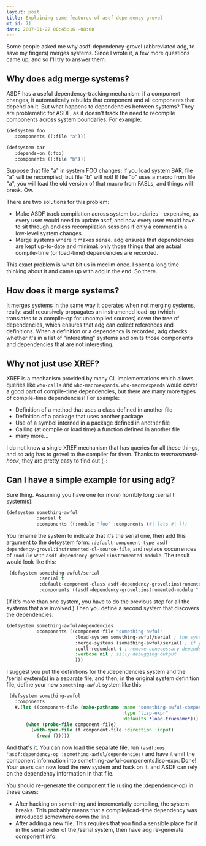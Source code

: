 ```yaml
--- 
layout: post
title: Explaining some features of asdf-dependency-grovel
mt_id: 71
date: 2007-01-22 00:45:16 -08:00
---
```

Some people asked me why asdf-dependency-grovel (abbreviated adg, to save my fingers) merges systems. Since I wrote it, a few more questions came up, and so I'll try to answer them.

## Why does adg merge systems?

ASDF has a useful dependency-tracking mechanism: if a component changes, it automatically rebuilds that component and all components that depend on it. But what happens to dependencies between systems? They are problematic for ASDF, as it doesn't track the need to recompile components across system boundaries. For example:

``` cl
(defsystem foo
   :components ((:file "a")))

(defsystem bar
   :depends-on (:foo)
   :components ((:file "b")))
```

Suppose that file "a" in system FOO changes; if you load system BAR, file "a" will be recompiled; but file "b" will not! If file "b" uses a macro from file "a", you will load the old version of that macro from FASLs, and things will break. Ow.

There are two solutions for this problem:

* Make ASDF track compilation across system boundaries - expensive, as every user would need to update asdf, and now every user would have to sit through endless recompilation sessions if only a comment in a low-level system changes. 
* Merge systems where it makes sense. adg ensures that dependencies are kept up-to-date and minimal: only those things that are actual compile-time (or load-time) dependencies are recorded.

This exact problem is what bit us in mcclim once. I spent a long time thinking about it and came up with adg in the end. So there.

## How does it merge systems?

It merges systems in the same way it operates when not merging systems, really: asdf recursively propagates an instrumened load-op (which translates to a compile-op for uncompiled sources) down the tree of dependencies, which ensures that adg can collect references and definitions. When a definition or a dependency is recorded, adg checks whether it's in a list of "interesting" systems and omits those components and dependencies that are not interesting.

## Why not just use XREF?

XREF is a mechanism provided by many CL implementations which allows queries like `who-calls` and `who-macroexpands`. `who-macroexpands` would cover a good part of compile-time dependencies, but there are many more types of compile-time dependencies! For example:

* Definition of a method that uses a class defined in another file
* Definition of a package that uses another package
* Use of a symbol interned in a package defined in another file
* Calling (at compile or load time) a function defined in another file
* many more...

I do not know a single XREF mechanism that has queries for all these things, and so adg has to grovel to the compiler for them. Thanks to *macroexpand-hook*, they are pretty easy to find out (-:

## Can I have a simple example for using adg?

Sure thing. Assuming you have one (or more) horribly long :serial t system(s):

``` cl
(defsystem something-awful
           :serial t
           :components ((:module "foo" :components (#| lots #| )))
```

You rename the system to indicate that it's the serial one, then add this argument to the defsystem form: `:default-component-type asdf-dependency-grovel:instrumented-cl-source-file`, and replace occurrences of `:module` with `asdf-dependency-grovel:instrumented-module`. The result would look like this:

``` cl
 (defsystem something-awful/serial
            :serial t
            :default-component-class asdf-dependency-grovel:instrumented-cl-source-file
            :components ((asdf-dependency-grovel:instrumented-module "foo" :components (#| lots #| )))
```

(If it's more than one system, you have to do the previous step for all the systems that are involved.) Then you define a second system that discovers the dependencies:

``` cl
(defsystem something-awful/dependencies
           :components ((component-file "something-awful"
                         :load-system something-awful/serial ; the system to load. should depend-on all the merged systems.
                         :merge-systems (something-awful/serial) ; if you have more than one system, list them here
                         :cull-redundant t ; remove unnecessary dependencies? Makes for easier-to-read component files
                         :verbose nil ; silly debugging output
                         )))
```

I suggest you put the definitions for the /dependencies system and the /serial system(s) in a separate file, and then, in the original system definition file, define your new `something-awful` system like this:

``` cl
 (defsystem something-awful
   :components
   #.(let ((component-file (make-pathname :name "something-awful-components"
										  :type "lisp-expr"
										  :defaults *load-truename*)))
	   (when (probe-file component-file)
		 (with-open-file (f component-file :direction :input)
		   (read f)))))
```

And that's it. You can now load the separate file, run `(asdf:oos 'asdf:dependency-op :something-awful/dependencies)` and have it emit the component information into something-awful-components.lisp-expr. Done! Your users can now load the new system and hack on it, and ASDF can rely on the dependency information in that file.

You should re-generate the component file (using the :dependency-op) in these cases:

* After hacking on something and incrementally compiling, the system breaks. This probably means that a compile/load-time dependency was introduced somewhere down the line.
* After adding a new file. This requires that you find a sensible place for it in the serial order of the /serial system, then have adg re-generate component info. 
